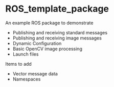 # ROS_template_package
An example ROS package to demonstrate
- Publishing and receiving standard messages
- Publishing and receiving image messages
- Dynamic Configuration
- Basic OpenCV image processing
- Launch files

Items to add
- Vector message data
- Namespaces
